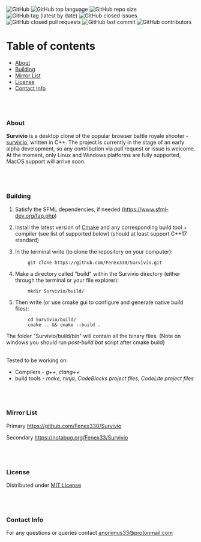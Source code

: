 ![GitHub](https://img.shields.io/github/license/Fenex330/Survivio?style=flat-square)
![GitHub top language](https://img.shields.io/github/languages/top/Fenex330/Survivio?style=flat-square)
![GitHub repo size](https://img.shields.io/github/repo-size/Fenex330/Survivio?style=flat-square)
![GitHub tag (latest by date)](https://img.shields.io/github/v/tag/Fenex330/Survivio?style=flat-square)
![GitHub closed issues](https://img.shields.io/github/issues-closed/Fenex330/Survivio?style=flat-square)
![GitHub closed pull requests](https://img.shields.io/github/issues-pr-closed/Fenex330/Survivio?style=flat-square)
![GitHub last commit](https://img.shields.io/github/last-commit/Fenex330/Survivio?style=flat-square)
![GitHub contributors](https://img.shields.io/github/contributors/Fenex330/Survivio?style=flat-square)



# Table of contents

* [About](#About)
* [Building](#Building)
* [Mirror List](#Mirror-List)
* [License](#License)
* [Contact Info](#Contact-Info) <br><br><br><br>





### About<br>

**Survivio** is a desktop clone of the popular browser battle royale shooter - [surviv.io](https://surviv.io/), written in C++.
The project is currently in the stage of an early alpha development, so any contribution via pull request or issue is welcome.
At the moment, only Linux and Windows platforms are fully supported, MacOS support will arrive soon. <br><br><br><br>





### Building

1. Satisfy the SFML dependencies, if needed (https://www.sfml-dev.org/faq.php)


2. Install the latest version of [Cmake](https://cmake.org/download/)
   and any corresponding build tool + compiler (see list of supported below) (should at least support C++17 standard)


3. In the terminal write (to clone the repository on your computer): <br>
```
        git clone https://github.com/Fenex330/Survivio.git
```

4. Make a directory called "build" within the Survivio directory (either through the terminal or your file explorer): <br>
```
        mkdir Survivio/build/
```

5. Then write (or use cmake gui to configure and generate native build files): <br>
```
        cd Survivio/build/
        cmake .. && cmake --build .
```

The folder "Survivio/build/bin" will contain all the binary files. (Note on windows you should run *post-build.bat* script after cmake build) <br><br>



Tested to be working on:

* Compilers - *g++, clang++* <br>
* build tools - *make, ninja, CodeBlocks project files, CodeLite project files* <br><br><br><br>





### Mirror List

Primary https://github.com/Fenex330/Survivio

Secondary https://notabug.org/Fenex33/Survivio <br><br><br><br>





### License

Distributed under [MIT License](./LICENSE.txt) <br><br><br><br>





### Contact Info

For any questions or queries contact anonimus33@protonmail.com

